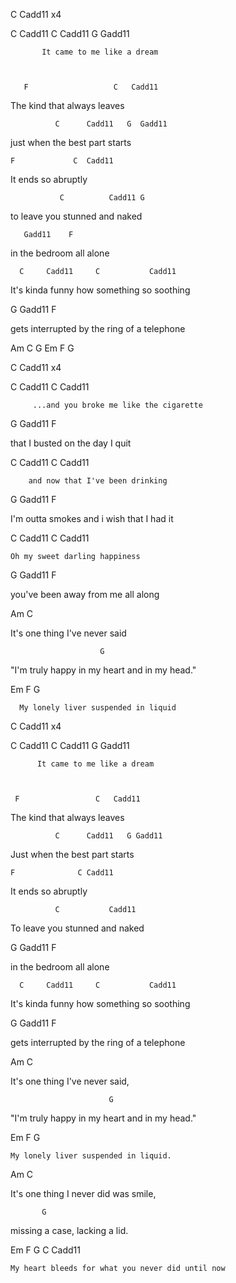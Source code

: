 C  Cadd11 x4

 

C  Cadd11     C          Cadd11     G  Gadd11

           It came to me like a dream

 

       F                   C   Cadd11

The kind that always leaves

 

              C      Cadd11   G  Gadd11

just when the best part starts

 

    F             C  Cadd11

It ends so abruptly

 

               C          Cadd11 G

to leave you stunned and naked

 

       Gadd11    F

in the bedroom all alone

 

      C     Cadd11     C           Cadd11

It's kinda funny how something so soothing

 

 G     Gadd11            F

gets interrupted by the ring of a telephone

 

 

Am C  G  Em  F  G

 

 

C Cadd11 x4

 

 

C Cadd11            C              Cadd11

         ...and you broke me like the cigarette

 

G      Gadd11         F

that I busted on the day I quit

 

C Cadd11               C        Cadd11

        and now that I've been drinking

 

G          Gadd11       F

I'm outta smokes and i wish that I had it

 

C Cadd11         C      Cadd11

    Oh my sweet darling happiness

 

G            Gadd11        F

  you've been away from me all along

 

 Am                            C

   It's one thing I've never said

 

                        G

"I'm truly happy in my heart and in my head."

 

   Em                 F            G

      My lonely liver suspended in liquid

 

C Cadd11 x4

 

C Cadd11     C          Cadd11     G  Gadd11

          It came to me like a dream

 

     F                 C   Cadd11

The kind that always leaves

 

              C      Cadd11   G Gadd11

Just when the best part starts

 

    F              C Cadd11

It ends so abruptly

 

              C           Cadd11

To leave you stunned and naked

 

G      Gadd11    F

 in the bedroom all alone

 

      C     Cadd11     C           Cadd11

It's kinda funny how something so soothing

 

G       Gadd11            F

 gets interrupted by the ring of a telephone

 

Am                           C

  It's one thing I've never said,

 

                          G

  "I'm truly happy in my heart and in my head."

 

Em                   F            G

    My lonely liver suspended in liquid.

 

Am                        C

  It's one thing I never did was smile,

 

           G

 missing a case, lacking a lid.

 

Em                            F         G          C Cadd11

    My heart bleeds for what you never did until now
